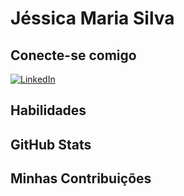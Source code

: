 # Jéssica Maria Silva

## Conecte-se comigo
[![LinkedIn](https://img.shields.io/badge/LinkedIn-000?style=for-the-badge&logo=linkedin&logoColor=0E76A8)](https://www.linkedin.com/in/jessicamariasilva1995/)

## Habilidades

## GitHub Stats

## Minhas Contribuições

